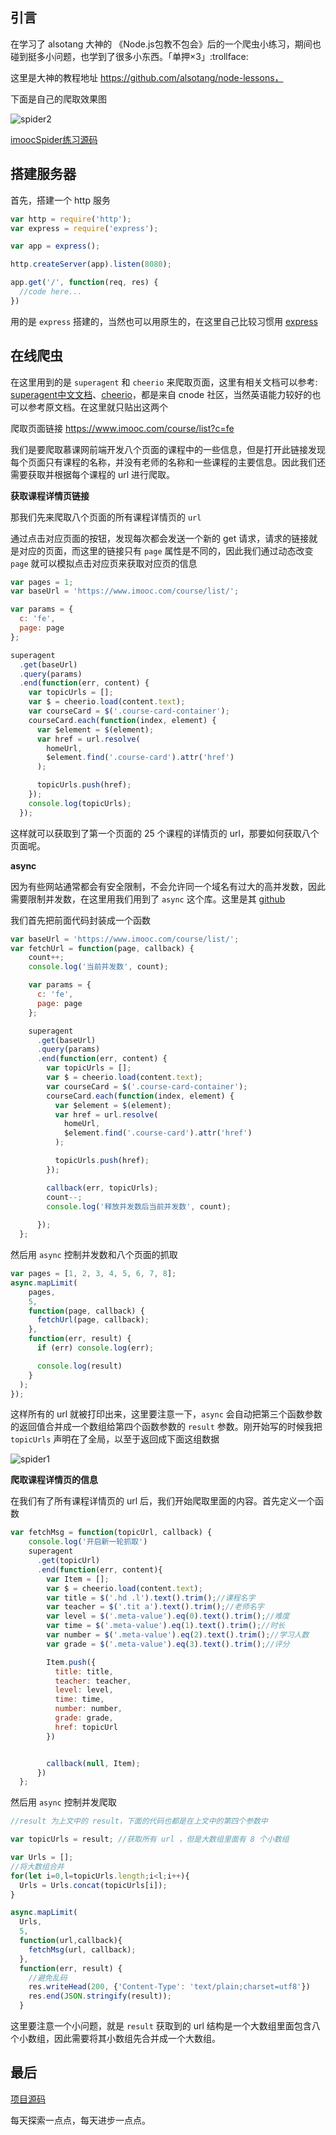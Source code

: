 ## 引言

在学习了 alsotang 大神的 《Node.js包教不包会》后的一个爬虫小练习，期间也碰到挺多小问题，也学到了很多小东西。「单押×3」:trollface:

这里是大神的教程地址 https://github.com/alsotang/node-lessons，

下面是自己的爬取效果图

![spider2](性感慕课-在线被爬/spider2.png)

[imoocSpider练习源码](https://github.com/MLuminary/subentry/blob/master/easySpider/imoocSpider/app.js)


## 搭建服务器

首先，搭建一个 http 服务

```js
var http = require('http');
var express = require('express');

var app = express();

http.createServer(app).listen(8080);

app.get('/', function(req, res) {
  //code here...
})
```

用的是 `express` 搭建的，当然也可以用原生的，在这里自己比较习惯用 [express](http://www.expressjs.com.cn/)

## 在线爬虫

在这里用到的是 `superagent` 和 `cheerio` 来爬取页面，这里有相关文档可以参考: [superagent中文文档](https://cnodejs.org/topic/5378720ed6e2d16149fa16bd)、[cheerio](https://cnodejs.org/topic/5203a71844e76d216a727d2e)，都是来自 cnode 社区，当然英语能力较好的也可以参考原文档。在这里就只贴出这两个

爬取页面链接 https://www.imooc.com/course/list?c=fe

我们是要爬取慕课网前端开发八个页面的课程中的一些信息，但是打开此链接发现每个页面只有课程的名称，并没有老师的名称和一些课程的主要信息。因此我们还需要获取并根据每个课程的 url 进行爬取。

**获取课程详情页链接**

那我们先来爬取八个页面的所有课程详情页的 `url`

通过点击对应页面的按钮，发现每次都会发送一个新的 get 请求，请求的链接就是对应的页面，而这里的链接只有 `page` 属性是不同的，因此我们通过动态改变 `page` 就可以模拟点击对应页来获取对应页的信息

```js
var pages = 1;
var baseUrl = 'https://www.imooc.com/course/list/';

var params = {
  c: 'fe',
  page: page
};

superagent
  .get(baseUrl)
  .query(params)
  .end(function(err, content) {
    var topicUrls = [];
    var $ = cheerio.load(content.text);
    var courseCard = $('.course-card-container');
    courseCard.each(function(index, element) {
      var $element = $(element);
      var href = url.resolve(
        homeUrl,
        $element.find('.course-card').attr('href')
      );

      topicUrls.push(href);
    });
    console.log(topicUrls);
  });
```

这样就可以获取到了第一个页面的 25 个课程的详情页的 url，那要如何获取八个页面呢。

**async**

因为有些网站通常都会有安全限制，不会允许同一个域名有过大的高并发数，因此需要限制并发数，在这里用我们用到了 `async` 这个库。这里是其 [github](https://github.com/caolan/async)

我们首先把前面代码封装成一个函数

```js
var baseUrl = 'https://www.imooc.com/course/list/';
var fetchUrl = function(page, callback) {
    count++;
    console.log('当前并发数', count);

    var params = {
      c: 'fe',
      page: page
    };

    superagent
      .get(baseUrl)
      .query(params)
      .end(function(err, content) {
        var topicUrls = [];
        var $ = cheerio.load(content.text);
        var courseCard = $('.course-card-container');
        courseCard.each(function(index, element) {
          var $element = $(element);
          var href = url.resolve(
            homeUrl,
            $element.find('.course-card').attr('href')
          );

          topicUrls.push(href);
        });

        callback(err, topicUrls);
        count--;
        console.log('释放并发数后当前并发数', count);
        
      });
  };
```

然后用 `async` 控制并发数和八个页面的抓取

```js
var pages = [1, 2, 3, 4, 5, 6, 7, 8];
async.mapLimit(
    pages, 
    5,
    function(page, callback) {
      fetchUrl(page, callback);
    },
    function(err, result) {
      if (err) console.log(err);

      console.log(result)
    }
  );
});
```

这样所有的 url 就被打印出来，这里要注意一下，`async` 会自动把第三个函数参数的返回值合并成一个数组给第四个函数参数的 `result` 参数。刚开始写的时候我把 `topicUrls` 声明在了全局，以至于返回成下面这组数据

![spider1](性感慕课-在线被爬/spider1.png)

**爬取课程详情页的信息**

在我们有了所有课程详情页的 url 后，我们开始爬取里面的内容。首先定义一个函数

```js
var fetchMsg = function(topicUrl, callback) {
    console.log('开启新一轮抓取')
    superagent
      .get(topicUrl)
      .end(function(err, content){
        var Item = [];
        var $ = cheerio.load(content.text);
        var title = $('.hd .l').text().trim();//课程名字
        var teacher = $('.tit a').text().trim();//老师名字
        var level = $('.meta-value').eq(0).text().trim();//难度
        var time = $('.meta-value').eq(1).text().trim();//时长
        var number = $('.meta-value').eq(2).text().trim();//学习人数
        var grade = $('.meta-value').eq(3).text().trim();//评分

        Item.push({
          title: title,
          teacher: teacher,
          level: level,
          time: time,
          number: number,
          grade: grade,
          href: topicUrl
        })


        callback(null, Item);
      })
  };
```

然后用 `async` 控制并发爬取

```js
//result 为上文中的 result，下面的代码也都是在上文中的第四个参数中

var topicUrls = result; //获取所有 url ，但是大数组里面有 8 个小数组

var Urls = [];
//将大数组合并
for(let i=0,l=topicUrls.length;i<l;i++){
  Urls = Urls.concat(topicUrls[i]);
}

async.mapLimit(
  Urls,
  5,
  function(url,callback){
    fetchMsg(url, callback);
  },
  function(err, result) {
    //避免乱码
    res.writeHead(200, {'Content-Type': 'text/plain;charset=utf8'})
    res.end(JSON.stringify(result));
  }
```

这里要注意一个小问题，就是 `result` 获取到的 url 结构是一个大数组里面包含八个小数组，因此需要将其小数组先合并成一个大数组。

## 最后

[项目源码](https://github.com/MLuminary/subentry/blob/master/easySpider/imoocSpider/app.js)

每天探索一点点，每天进步一点点。
